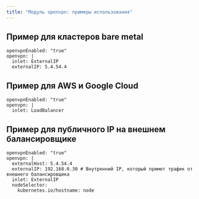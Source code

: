 ```yaml
---
title: "Модуль openvpn: примеры использования"
---
```


## Пример для кластеров bare metal

```
openvpnEnabled: "true"
openvpn: |
  inlet: ExternalIP
  externalIP: 5.4.54.4
```

## Пример для AWS и Google Cloud

```
openvpnEnabled: "true"
openvpn: |
  inlet: LoadBalancer
```

## Пример для публичного IP на внешнем балансировщике
```
openvpnEnabled: "true"
openvpn: |
  externalHost: 5.4.54.4
  externalIP: 192.168.0.30 # Внутренний IP, который примет трафик от внешнего балансировщика
  inlet: ExternalIP
  nodeSelector:
    kubernetes.io/hostname: node
```
